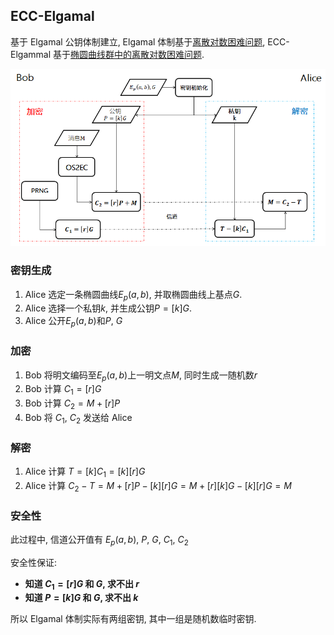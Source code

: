 ##  ECC-Elgamal

基于 Elgamal 公钥体制建立,  Elgamal 体制基于[离散对数困难问题](../../../数论/欧拉定理.md), ECC-Elgammal 基于[椭圆曲线群中的离散对数困难问题](../../../微积分/函数几何/椭圆曲线.md).

![流程图|500](../../../attach/Pasted%20image%2020230508000347.png)

### 密钥生成

1. Alice 选定一条椭圆曲线$E_{p}(a, b)$, 并取椭圆曲线上基点$G$.  
2. Alice 选择一个私钥$k$, 并生成公钥$P=[k]G$.  
3. Alice 公开$E_{p}(a, b)$和$P,\ G$

###  加密

1. Bob 将明文编码至$E_{p}(a, b)$上一明文点$M$, 同时生成一随机数$r$
2. Bob 计算 $C_{1}=[r]G$
3. Bob 计算 $C_{2}=M+[r]P$
4. Bob 将 $C_{1},\ C_{2}$ 发送给 Alice

### 解密

1. Alice 计算 $T=[k]C_{1}=[k][r]G$
2. Alice 计算 $C_{2}-T=M+[r]P-[k][r]G=M+[r][k]G-[k][r]G=M$ 

### 安全性

此过程中, 信道公开值有 $E_{p}(a, b)$, $P$, $G$, $C_{1}$, $C_{2}$

安全性保证:   
- **知道 $C_{1}=[r]G$ 和 $G$, 求不出 $r$**  
- **知道 $P=[k]G$ 和 $G$, 求不出 $k$**

所以 Elgamal 体制实际有两组密钥, 其中一组是随机数临时密钥.
